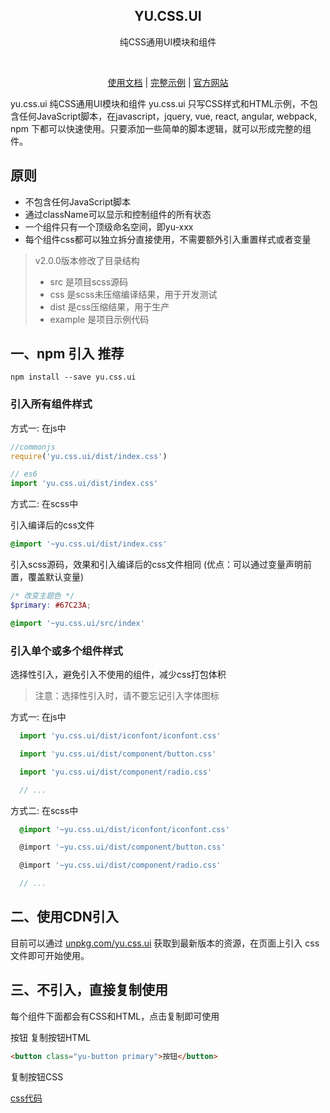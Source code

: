 <h2 align="center">YU.CSS.UI</h2>
<p align="center">纯CSS通用UI模块和组件</p>

<p align="center">
   <img src="https://img.shields.io/npm/v/yu.css.ui.svg" alt="">
    <img src="https://img.shields.io/github/stars/yurencloud/yu.css.ui.svg" alt="">
    <img src="https://img.shields.io/github/issues/yurencloud/yu.css.ui.svg" alt="">
    <img src="https://img.shields.io/github/forks/yurencloud/yu.css.ui.svg" alt="">
    <img src="https://img.shields.io/github/license/yurencloud/yu.css.ui.svg" alt="">
</p>

<p align="center">
  <a href="http://www.yurencloud.com/css/install" target="_blank">使用文档</a>
  |
  <a href="https://github.com/yurencloud/yu.css.ui/tree/master/example/component/"  target="_blank">完整示例</a>
  |
  <a href="http://www.yurencloud.com"  target="_blank">官方网站</a>
</p>


yu.css.ui 纯CSS通用UI模块和组件
yu.css.ui 只写CSS样式和HTML示例，不包含任何JavaScript脚本，在javascript，jquery, vue, react, angular, webpack, npm 下都可以快速使用。只要添加一些简单的脚本逻辑，就可以形成完整的组件。

## 原则

- 不包含任何JavaScript脚本
- 通过className可以显示和控制组件的所有状态
- 一个组件只有一个顶级命名空间，即yu-xxx
- 每个组件css都可以独立拆分直接使用，不需要额外引入重置样式或者变量



> v2.0.0版本修改了目录结构
>
> - src 是项目scss源码
> - css 是scss未压缩编译结果，用于开发测试
> - dist 是css压缩结果，用于生产
> - example 是项目示例代码



## 一、npm 引入 推荐

```shell
npm install --save yu.css.ui
```

### 引入所有组件样式
方式一: 在js中

```javascript
//commonjs
require('yu.css.ui/dist/index.css')

// es6
import 'yu.css.ui/dist/index.css'
```
方式二: 在scss中

引入编译后的css文件

```scss
@import '~yu.css.ui/dist/index.css'
```



引入scss源码，效果和引入编译后的css文件相同 (优点：可以通过变量声明前置，覆盖默认变量)

```scss
/* 改变主题色 */
$primary: #67C23A;

@import '~yu.css.ui/src/index'

```

### 引入单个或多个组件样式

选择性引入，避免引入不使用的组件，减少css打包体积

>  注意：选择性引入时，请不要忘记引入字体图标

方式一: 在js中

```javascript
  import 'yu.css.ui/dist/iconfont/iconfont.css'

  import 'yu.css.ui/dist/component/button.css'

  import 'yu.css.ui/dist/component/radio.css'

  // ...

```




方式二: 在scss中

```scss
  @import '~yu.css.ui/dist/iconfont/iconfont.css'

  @import '~yu.css.ui/dist/component/button.css'

  @import '~yu.css.ui/dist/component/radio.css'

  // ...

```




## 二、使用CDN引入

目前可以通过 [unpkg.com/yu.css.ui](https://unpkg.com/yu.css.ui/dist/index.css) 获取到最新版本的资源，在页面上引入 css 文件即可开始使用。


<link rel="stylesheet" href="https://unpkg.com/yu.css.ui/dist/index.css">



## 三、不引入，直接复制使用

每个组件下面都会有CSS和HTML，点击复制即可使用

按钮
复制按钮HTML

```html
<button class="yu-button primary">按钮</button>
```

复制按钮CSS

[css代码](https://github.com/yurencloud/yu.css.ui/blob/master/dist/component/button.css)


